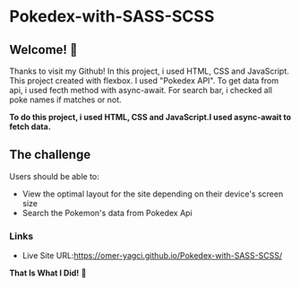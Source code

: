 # Pokedex-with-SASS-SCSS


## Welcome! 👋

Thanks to visit my Github! In this project, i used HTML, CSS and JavaScript. This project created with flexbox. I used "Pokedex API". To get data from api, i used fecth method with async-await. For search bar, i checked all poke names if matches or not. 

**To do this project, i used HTML, CSS and JavaScript.I used async-await to fetch data.**

## The challenge

Users should be able to:

- View the optimal layout for the site depending on their device's screen size
- Search the Pokemon's data from Pokedex Api

### Links

- Live Site URL:https://omer-yagci.github.io/Pokedex-with-SASS-SCSS/



**That Is What I Did!** 🚀
